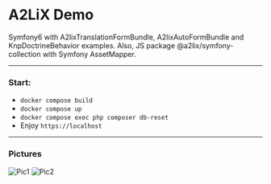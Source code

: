 # A2LiX Demo

Symfony6 with A2lixTranslationFormBundle, A2lixAutoFormBundle and KnpDoctrineBehavior examples.
Also, JS package @a2lix/symfony-collection with Symfony AssetMapper.

---

### Start:

- ```docker compose build```
- ```docker compose up```
- ```docker compose exec php composer db-reset```
- Enjoy ```https://localhost```

---

### Pictures

![Pic1](pic1.png?raw=true "Pic1")
![Pic2](pic2.png?raw=true "Pic2")
